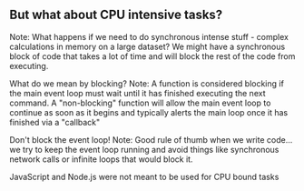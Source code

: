 ## But what about CPU intensive tasks?

Note: What happens if we need to do synchronous intense stuff - complex calculations in memory on a large dataset?
We might have a synchronous block of code that takes a lot of time
and will block the rest of the code from executing.


What do we mean by blocking?
Note: A function is considered blocking if the main event loop must wait until it has finished executing the next command.
A "non-blocking" function will allow the main event loop to continue as soon as it begins
and typically alerts the main loop once it has finished via a "callback"


Don't block the event loop!
Note: Good rule of thumb when we write code...
we try to keep the event loop running and avoid things like synchronous network calls or infinite loops that would block it.


JavaScript and Node.js were not meant to be used for CPU bound tasks
